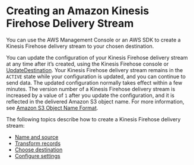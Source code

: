 # Creating an Amazon Kinesis Firehose Delivery Stream<a name="basic-create"></a>

You can use the AWS Management Console or an AWS SDK to create a Kinesis Firehose delivery stream to your chosen destination\. 

You can update the configuration of your Kinesis Firehose delivery stream at any time after it’s created, using the Kinesis Firehose console or [UpdateDestination](http://docs.aws.amazon.com/firehose/latest/APIReference/API_UpdateDestination.html)\. Your Kinesis Firehose delivery stream remains in the `ACTIVE` state while your configuration is updated, and you can continue to send data\. The updated configuration normally takes effect within a few minutes\. The version number of a Kinesis Firehose delivery stream is increased by a value of `1` after you update the configuration, and it is reflected in the delivered Amazon S3 object name\. For more information, see [Amazon S3 Object Name Format](basic-deliver.md#s3-object-name)\.

The following topics describe how to create a Kinesis Firehose delivery stream:


+ [Name and source](create-name.md)
+ [Transform records](create-transform.md)
+ [Choose destination](create-destination.md)
+ [Configure settings](create-configure.md)